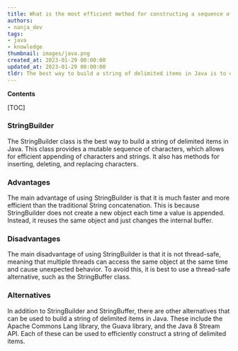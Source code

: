 ```yaml
---
title: What is the most efficient method for constructing a sequence of items separated by delimiters in java?
authors:
- nanja_dev
tags:
- java
- knowledge
thumbnail: images/java.png
created_at: 2023-01-29 00:00:00
updated_at: 2023-01-29 00:00:00
tldr: The best way to build a string of delimited items in Java is to use the StringBuilder class and its append() method.
---
```


**Contents**

[TOC]

### StringBuilder
The StringBuilder class is the best way to build a string of delimited items in Java. This class provides a mutable sequence of characters, which allows for efficient appending of characters and strings. It also has methods for inserting, deleting, and replacing characters.

### Advantages
The main advantage of using StringBuilder is that it is much faster and more efficient than the traditional String concatenation. This is because StringBuilder does not create a new object each time a value is appended. Instead, it reuses the same object and just changes the internal buffer.

### Disadvantages
The main disadvantage of using StringBuilder is that it is not thread-safe, meaning that multiple threads can access the same object at the same time and cause unexpected behavior. To avoid this, it is best to use a thread-safe alternative, such as the StringBuffer class.

### Alternatives
In addition to StringBuilder and StringBuffer, there are other alternatives that can be used to build a string of delimited items in Java. These include the Apache Commons Lang library, the Guava library, and the Java 8 Stream API. Each of these can be used to efficiently construct a string of delimited items.
